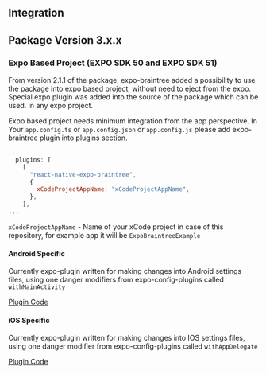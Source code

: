 ## Integration
## Package Version 3.x.x
### Expo Based Project (EXPO SDK 50 and EXPO SDK 51) 
From version 2.1.1 of the package, expo-braintree added a possibility to use the package into expo based project, without need to eject from the expo. Special expo plugin was added into the source of the package which can be used. in any expo project.

Expo based project needs minimum integration from the app perspective.
In Your `app.config.ts` or `app.config.json` or `app.config.js` please add expo-braintree plugin into plugins section.
```javascript
...
  plugins: [
    [
      "react-native-expo-braintree",
      {
        xCodeProjectAppName: "xCodeProjectAppName",
      },
    ],
...
```
`xCodeProjectAppName` - Name of your xCode project in case of this repository, for example app  it will be `ExpoBraintreeExample`

#### Android Specific
Currently expo-plugin written for making changes into Android settings files, using one danger modifiers from expo-config-plugins called `withMainActivity`

[Plugin Code ](src/plugin/withExpoBraintree.android.ts)


#### iOS Specific
Currently expo-plugin written for making changes into IOS settings files, using one danger modifier from expo-config-plugins called `withAppDelegate`

[Plugin Code ](src/plugin/withExpoBraintree.ios.ts)